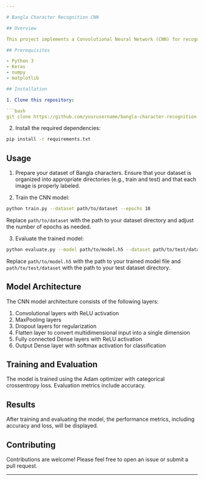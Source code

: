 ```yaml
---

# Bangla Character Recognition CNN

## Overview

This project implements a Convolutional Neural Network (CNN) for recognizing Bangla characters. The CNN is built using the Keras library and trained on a dataset of Bangla characters.

## Prerequisites

- Python 3
- Keras
- numpy
- matplotlib

## Installation

1. Clone this repository:

```bash
git clone https://github.com/yourusername/bangla-character-recognition.git
```

2. Install the required dependencies:

```bash
pip install -r requirements.txt
```

## Usage

1. Prepare your dataset of Bangla characters. Ensure that your dataset is organized into appropriate directories (e.g., train and test) and that each image is properly labeled.

2. Train the CNN model:

```bash
python train.py --dataset path/to/dataset --epochs 10
```

Replace `path/to/dataset` with the path to your dataset directory and adjust the number of epochs as needed.

3. Evaluate the trained model:

```bash
python evaluate.py --model path/to/model.h5 --dataset path/to/test/dataset
```

Replace `path/to/model.h5` with the path to your trained model file and `path/to/test/dataset` with the path to your test dataset directory.

## Model Architecture

The CNN model architecture consists of the following layers:

1. Convolutional layers with ReLU activation
2. MaxPooling layers
3. Dropout layers for regularization
4. Flatten layer to convert multidimensional input into a single dimension
5. Fully connected Dense layers with ReLU activation
6. Output Dense layer with softmax activation for classification

## Training and Evaluation

The model is trained using the Adam optimizer with categorical crossentropy loss. Evaluation metrics include accuracy.

## Results

After training and evaluating the model, the performance metrics, including accuracy and loss, will be displayed.

## Contributing

Contributions are welcome! Please feel free to open an issue or submit a pull request.



---
```

